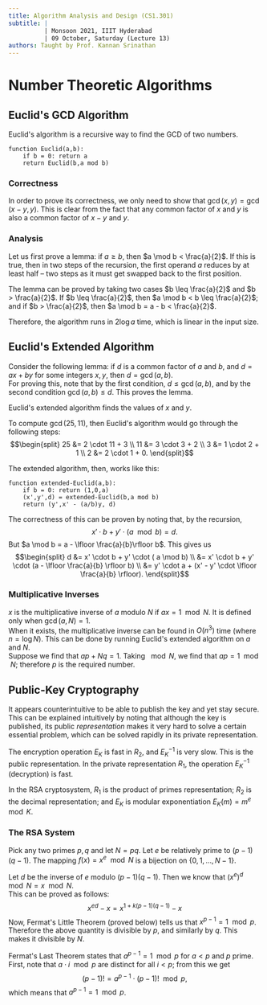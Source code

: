 ```yaml
---
title: Algorithm Analysis and Design (CS1.301)
subtitle: |
          | Monsoon 2021, IIIT Hyderabad
          | 09 October, Saturday (Lecture 13)
authors: Taught by Prof. Kannan Srinathan
---
```

# Number Theoretic Algorithms
## Euclid's GCD Algorithm
Euclid's algorithm is a recursive way to find the GCD of two numbers.
```
function Euclid(a,b):
    if b = 0: return a
    return Euclid(b,a mod b)
```
### Correctness
In order to prove its correctness, we only need to show that $\gcd(x,y) = \gcd(x - y, y)$. This is clear from the fact that any common factor of $x$ and $y$ is also a common factor of $x-y$ and $y$.

### Analysis
Let us first prove a lemma: if $a \geq b$, then $a \mod b < \frac{a}{2}$. If this is true, then in two steps of the recursion, the first operand $a$ reduces by at least half – two steps as it must get swapped back to the first position.  

The lemma can be proved by taking two cases $b \leq \frac{a}{2}$ and $b > \frac{a}{2}$. If $b \leq \frac{a}{2}$, then $a \mod b < b \leq \frac{a}{2}$; and if $b > \frac{a}{2}$, then $a \mod b = a - b < \frac{a}{2}$.  

Therefore, the algorithm runs in $2 \log a$ time, which is linear in the input size.

## Euclid's Extended Algorithm
Consider the following lemma: if $d$ is a common factor of $a$ and $b$, and $d = ax + by$ for some integers $x, y$, then $d = \gcd(a,b)$.  
For proving this, note that by the first condition, $d \leq \gcd(a,b)$, and by the second condition $\gcd(a,b) \leq d$. This proves the lemma.  

Euclid's extended algorithm finds the values of $x$ and $y$.  

To compute $\gcd(25, 11)$, then Euclid's algorithm would go through the following steps:
$$\begin{split}
25 &= 2 \cdot 11 + 3 \\
11 &= 3 \cdot 3 + 2 \\
3 &= 1 \cdot 2 + 1 \\
2 &= 2 \cdot 1 + 0. \end{split}$$

The extended algorithm, then, works like this:
```
function extended-Euclid(a,b):
    if b = 0: return (1,0,a)
    (x',y',d) = extended-Euclid(b,a mod b)
    return (y',x' - (a/b)y, d)
```
The correctness of this can be proven by noting that, by the recursion,
$$x' \cdot b + y' \cdot ( a \mod b) = d.$$
But $a \mod b = a - \lfloor \frac{a}{b}\rfloor b$. This gives us
$$\begin{split}
d &= x' \cdot b + y' \cdot ( a \mod b) \\
&= x' \cdot b + y' \cdot (a - \lfloor \frac{a}{b} \rfloor b) \\
&= y' \cdot a + (x' - y' \cdot \lfloor \frac{a}{b} \rfloor). \end{split}$$

### Multiplicative Inverses
$x$ is the multiplicative inverse of $a$ modulo $N$ if $ax = 1 \mod N$. It is defined only when $\gcd (a, N) = 1$.  
When it exists, the multiplicative inverse can be found in $O(n^3)$ time (where $n = \log N$). This can be done by running Euclid's extended algorithm on $a$ and $N$.  
Suppose we find that $ap + Nq = 1$. Taking $\mod N$, we find that $ap = 1 \mod N$; therefore $p$ is the required number.

## Public-Key Cryptography
It appears counterintuitive to be able to publish the key and yet stay secure. This can be explained intuitively by noting that although the key is published, its public *representation* makes it very hard to solve a certain essential problem, which can be solved rapidly in its private representation.  

The encryption operation $E_K$ is fast in $R_2$, and $E_K^{-1}$ is very slow. This is the public representation. In the private representation $R_1$, the operation $E_K^{-1}$ (decryption) is fast.  

In the RSA cryptosystem, $R_1$ is the product of primes representation; $R_2$ is the decimal representation; and $E_K$ is modular exponentiation $E_K(m) = m^e \mod K$.

### The RSA System
Pick any two primes $p, q$ and let $N = pq$. Let $e$ be relatively prime to $(p-1)(q-1)$. The mapping $f(x) = x^e \mod N$ is a bijection on $\{0, 1, \dots, N-1\}$.  

Let $d$ be the inverse of $e$ modulo $(p-1)(q-1)$. Then we know that $(x^e)^d \mod N = x \mod N$.  
This can be proved as follows:
$$x^{ed} - x = x^{1+k(p-1)(q-1)} - x$$
Now, Fermat's Little Theorem (proved below) tells us that $x^{p-1} = 1 \mod p$. Therefore the above quantity is divisible by $p$, and similarly by $q$. This makes it divisible by $N$.  

Fermat's Last Theorem states that $a^{p-1} = 1 \mod p$ for $a < p$ and $p$ prime. First, note that $a \cdot i \mod p$ are distinct for all $i < p$; from this we get
$$(p-1)! = a^{p-1} \cdot (p-1)! \mod p,$$
which means that $a^{p-1} = 1 \mod p$.

